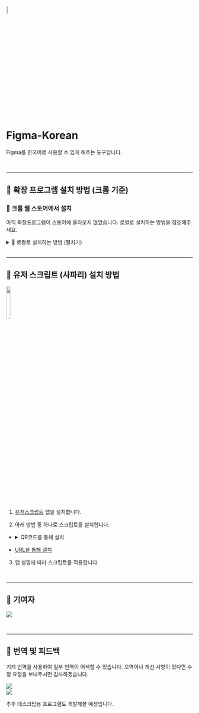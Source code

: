 <img src='https://github.com/user-attachments/assets/0be431d7-c3a7-4869-a5d2-33b49670893e' width=7.5% height=auto>

# Figma-Korean
Figma를 한국어로 사용할 수 있게 해주는 도구입니다.

<br>

---

## 📌 확장 프로그램 설치 방법 (크롬 기준)

### 🚀 크롬 웹 스토어에서 설치

아직 확장프로그램이 스토어에 올라오지 않았습니다. 로컬로 설치하는 방법을 참조해주세요.

<details>
  <summary>🔧 로컬로 설치하는 방법 (펼치기)</summary>

1. [프로젝트 GitHub 페이지](https://github.com/v1bt/Figma-Korean)로 이동합니다.
2. `Code` 버튼을 클릭한 후 `Download ZIP`을 선택하여 압축 파일을 다운로드합니다.
   
   ![](https://github.com/user-attachments/assets/9f45bf1a-185f-440a-a0b8-3f26c4567db0)
   
3. 다운로드한 ZIP 파일을 압축 해제합니다.
4. Chrome 브라우저에서 `chrome://extensions/` 페이지로 이동합니다.
   
   ![](https://github.com/user-attachments/assets/fcb44113-c33d-4481-b592-89db032627f2)
   
5. 우측 상단의 `개발자 모드`를 활성화합니다.
   
   ![](https://github.com/user-attachments/assets/8d0e204a-6eba-4ccb-9836-941d7a7b3057)
   
6. `압축 해제된 확장 프로그램을 로드합니다.` 버튼을 클릭합니다.
   
   ![](https://github.com/user-attachments/assets/e1517409-caa5-45ea-812c-5905081f98aa)
   
7. 아까 압축을 풀었던 폴더 내 `extension` 폴더를 선택합니다.
8. Figma로 이동하여 설정을 엽니다.
   
   ![](https://github.com/user-attachments/assets/c1fa29d1-34fd-4875-beb7-afa045896035)
   
9. 한국어 옵션을 체크하여 적용합니다.
   
   ![](https://github.com/user-attachments/assets/7deb7839-aa3b-4f42-999c-c02fe3db4833)
</details>

<br>

---

## 🍏 유저 스크립트 (사파리) 설치 방법
<img src='https://github.com/user-attachments/assets/bb909ecd-d119-4f67-812f-d3797867537ae' width=15% height=auto>

1. [유저스크립트](https://apps.apple.com/us/app/userscripts/id1463298887) 앱을 설치합니다.
      
2. 아래 방법 중 하나로 스크립트를 설치합니다.
  -
     <details>
       <summary>QR코드를 통해 설치</summary></summary>
       <br>
       <img src='https://github.com/user-attachments/assets/99e820ec-c63e-4b8a-8289-8c69afcd32fe' width=15% height=auto>
     </details>
   
   - [URL을 통해 설치](https://github.com/v1bt/Figma-Korean/releases/download/1.0/figma-korean.js)
     
3. 앱 설명에 따라 스크립트를 적용합니다.

<br>

---

## 👤 기여자

![](https://readme-contributors.now.sh/v1bt/Figma-Korean?extension=jpg&width=300)

<br>

---
## 🔄 번역 및 피드백

기계 번역을 사용하여 일부 번역이 어색할 수 있습니다.
오역이나 개선 사항이 있다면 수정 요청을 보내주시면 감사하겠습니다.

![](https://dcbadge.limes.pink/api/shield/1285574573877624924)  
![](https://dcbadge.limes.pink/api/shield/834253879990157312)

추후 데스크탑용 프로그램도 개발해볼 예정입니다.

